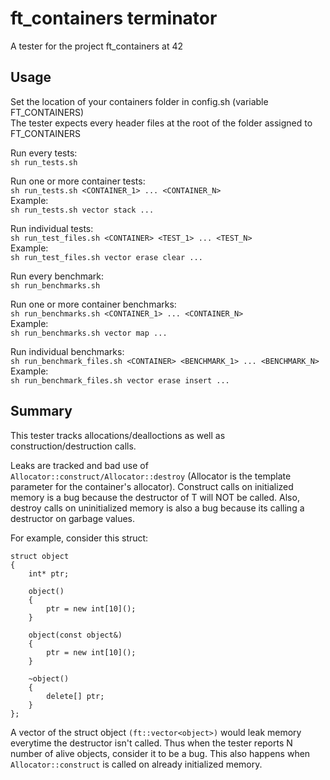 # ft_containers terminator

A tester for the project ft_containers at 42

## Usage

Set the location of your containers folder in config.sh (variable FT_CONTAINERS) <br/>
The tester expects every header files at the root of the folder assigned to FT_CONTAINERS

Run every tests: <br/>
```sh run_tests.sh```

Run one or more container tests: <br/>
```sh run_tests.sh <CONTAINER_1> ... <CONTAINER_N>```
<br/>Example: <br/>
```sh run_tests.sh vector stack ...```

Run individual tests: <br/>
```sh run_test_files.sh <CONTAINER> <TEST_1> ... <TEST_N>```
<br/>Example: <br/>
```sh run_test_files.sh vector erase clear ...```

Run every benchmark: <br/>
```sh run_benchmarks.sh```

Run one or more container benchmarks: <br/>
```sh run_benchmarks.sh <CONTAINER_1> ... <CONTAINER_N>```
<br/>Example: <br/>
```sh run_benchmarks.sh vector map ...```

Run individual benchmarks: <br/>
```sh run_benchmark_files.sh <CONTAINER> <BENCHMARK_1> ... <BENCHMARK_N>```
<br/>Example: <br/>
```sh run_benchmark_files.sh vector erase insert ...```

## Summary

This tester tracks allocations/dealloctions as well as construction/destruction calls.

Leaks are tracked and bad use of ```Allocator::construct/Allocator::destroy``` (Allocator is the template parameter for the container's allocator). Construct calls on initialized memory is a bug because the destructor of T will NOT be called. Also, destroy calls on uninitialized memory is also a bug because its calling a destructor on garbage values.

For example, consider this struct: <br/>
```
struct object
{
    int* ptr;

    object()
    {
        ptr = new int[10]();
    }

    object(const object&)
    {
        ptr = new int[10]();
    }

    ~object()
    {
        delete[] ptr;
    }
};
```

A vector of the struct object ```(ft::vector<object>)``` would leak memory everytime the destructor isn't called. Thus when the tester reports N number of alive objects, consider it to be a bug. This also happens when ```Allocator::construct``` is called on already initialized memory.
